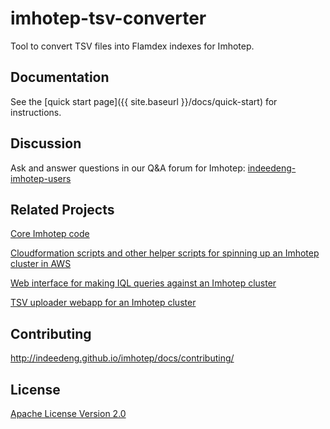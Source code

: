 imhotep-tsv-converter
=====================

Tool to convert TSV files into Flamdex indexes for Imhotep.

## Documentation
See the [quick start page]({{ site.baseurl }}/docs/quick-start) for instructions. 

## Discussion
Ask and answer questions in our Q&A forum for Imhotep: [indeedeng-imhotep-users](https://groups.google.com/forum/#!forum/indeedeng-imhotep-users)

## Related Projects
[Core Imhotep code](https://github.com/indeedeng/imhotep)

[Cloudformation scripts and other helper scripts for spinning up an Imhotep cluster in AWS](https://github.com/indeedeng/imhotep-cloudformation)

[Web interface for making IQL queries against an Imhotep cluster](https://github.com/indeedeng/iql)

[TSV uploader webapp for an Imhotep cluster](https://github.com/indeedeng/iupload)

## Contributing
http://indeedeng.github.io/imhotep/docs/contributing/

## License

[Apache License Version 2.0](https://github.com/indeedeng/imhotep/blob/master/LICENSE)

